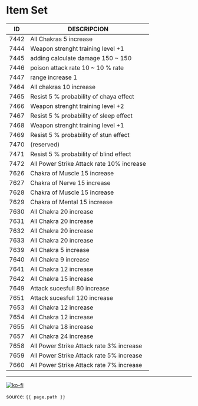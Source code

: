 # Item Set

ID | DESCRIPCION
--- | ---
7442 | All Chakras 5 increase
7444 | Weapon strenght training level +1
7445 | adding calculate damage 150 ~ 150
7446 | poison attack rate 10 ~ 10 % rate
7447 | range increase 1
7464 | All chakras 10 increase
7465 | Resist 5 % probability of chaya effect
7466 | Weapon strenght training level +2
7467 | Resist 5 % probability of sleep effect
7468 | Weapon strenght training level +1
7469 | Resist 5 % probability of stun effect
7470 | (reserved)
7471 | Resist 5 % probability of blind effect
7472 | All Power Strike Attack rate 10% increase
7626 | Chakra of Muscle 15 increase
7627 | Chakra of Nerve 15 increase
7628 | Chakra of Muscle 15 increase
7629 | Chakra of Mental 15 increase
7630 | All Chakra 20 increase
7631 | All Chakra 20 increase
7632 | All Chakra 20 increase
7633 | All Chakra 20 increase
7639 | All Chakra 5 increase
7640 | All Chakra 9 increase
7641 | All Chakra 12 increase
7642 | All Chakra 15 increase
7649 | Attack sucesfull 80 increase
7651 | Attack sucesfull 120 increase
7653 | All Chakra 12 increase
7654 | All Chakra 12 increase
7655 | All Chakra 18 increase
7657 | All Chakra 24 increase
7658 | All Power Strike Attack rate 3% increase
7659 | All Power Strike Attack rate 5% increase
7660 | All Power Strike Attack rate 7% increase

---

[![ko-fi](https://www.ko-fi.com/img/githubbutton_sm.svg)](https://ko-fi.com/T6T41JKMI)

source: `{{ page.path }}`
